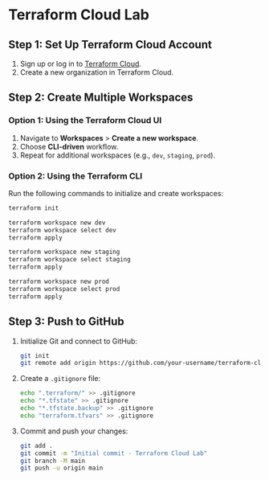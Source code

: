 # Terraform Cloud Lab

## Step 1: Set Up Terraform Cloud Account
1. Sign up or log in to [Terraform Cloud](https://app.terraform.io/).
2. Create a new organization in Terraform Cloud.

## Step 2: Create Multiple Workspaces
### Option 1: Using the Terraform Cloud UI
1. Navigate to **Workspaces** > **Create a new workspace**.
2. Choose **CLI-driven** workflow.
3. Repeat for additional workspaces (e.g., `dev`, `staging`, `prod`).

### Option 2: Using the Terraform CLI
Run the following commands to initialize and create workspaces:
```sh
terraform init 

terraform workspace new dev
terraform workspace select dev
terraform apply

terraform workspace new staging
terraform workspace select staging
terraform apply

terraform workspace new prod
terraform workspace select prod
terraform apply
```

## Step 3: Push to GitHub
1. Initialize Git and connect to GitHub:
   ```sh
   git init
   git remote add origin https://github.com/your-username/terraform-cloud-lab.git
   ```
2. Create a `.gitignore` file:
   ```sh
   echo ".terraform/" >> .gitignore
   echo "*.tfstate" >> .gitignore
   echo "*.tfstate.backup" >> .gitignore
   echo "terraform.tfvars" >> .gitignore
   ```
3. Commit and push your changes:
   ```sh
   git add .
   git commit -m "Initial commit - Terraform Cloud Lab"
   git branch -M main
   git push -u origin main
   ```
